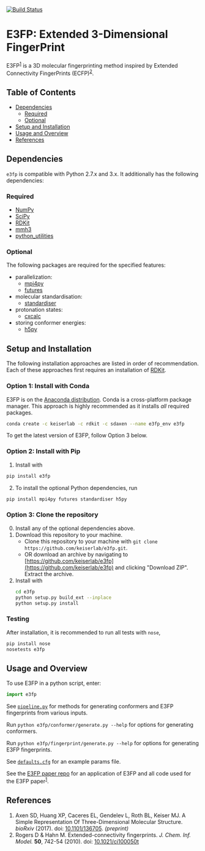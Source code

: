[![Build Status](https://travis-ci.org/keiserlab/e3fp.svg?branch=master)](https://travis-ci.org/keiserlab/e3fp)

# E3FP: Extended 3-Dimensional FingerPrint

E3FP<sup>[1](#axen2017)</sup> is a 3D molecular fingerprinting method inspired
by Extended Connectivity FingerPrints (ECFP)<sup>[2](#rogers2010)</sup>.

## Table of Contents
- [Dependencies](#dependencies)
    + [Required](#required)
    + [Optional](#optional)
- [Setup and Installation](#setup)
- [Usage and Overview](#usage)
- [References](#references)

<a name="dependencies"></a>
## Dependencies

`e3fp` is compatible with Python 2.7.x and 3.x. It additionally has the
following dependencies:

<a name="required"></a>
### Required
- [NumPy](https://www.numpy.org)
- [SciPy](https://www.scipy.org)
- [RDKit](http://www.rdkit.org)
- [mmh3](https://pypi.python.org/pypi/mmh3)
- [python_utilities](https://github.com/sdaxen/python_utilities)

<a name="optional"></a>
### Optional
The following packages are required for the specified features:
- parallelization:
    + [mpi4py](http://mpi4py.scipy.org)
    + [futures](https://pypi.python.org/pypi/futures)
- molecular standardisation:
    + [standardiser](https://wwwdev.ebi.ac.uk/chembl/extra/francis/standardiser)
- protonation states:
    + [cxcalc](https://docs.chemaxon.com/display/CALCPLUGS/cxcalc+command+line+tool)
- storing conformer energies:
    + [h5py](http://www.h5py.org/)

<a name="setup"></a>
## Setup and Installation

The following installation approaches are listed in order of recommendation.
Each of these approaches first requires an installation of [RDKit](http://www.rdkit.org).

### Option 1: Install with Conda
E3FP is on the [Anaconda distribution](https://docs.continuum.io/anaconda).
Conda is a cross-platform package manager. This approach is highly recommended
as it installs *all* required packages.
```bash
conda create -c keiserlab -c rdkit -c sdaxen --name e3fp_env e3fp
```
To get the latest version of E3FP, follow Option 3 below.

### Option 2: Install with Pip
1. Install with
```bash
pip install e3fp
```
2. To install the optional Python dependencies, run
```bash
pip install mpi4py futures standardiser h5py
```

### Option 3: Clone the repository
0. Install any of the optional dependencies above.
1. Download this repository to your machine.
    - Clone this repository to your machine with `git clone https://github.com/keiserlab/e3fp.git`.
    - OR download an archive by navigating to [https://github.com/keiserlab/e3fp](https://github.com/keiserlab/e3fp) and clicking "Download ZIP". Extract the archive.
2. Install with
    ```bash
    cd e3fp
    python setup.py build_ext --inplace
    python setup.py install
    ```

### Testing
After installation, it is recommended to run all tests with `nose`,

```bash
pip install nose
nosetests e3fp
```

<a name="usage"></a>
## Usage and Overview

To use E3FP in a python script, enter: 
```python
import e3fp
```
See [`pipeline.py`](e3fp/pipeline.py) for methods for generating conformers
and E3FP fingerprints from various inputs.

Run `python e3fp/conformer/generate.py --help` for options for generating
conformers.

Run `python e3fp/fingerprint/generate.py --help` for options for generating
E3FP fingerprints.

See [`defaults.cfg`](e3fp/config/defaults.cfg) for an example params file.

See the [E3FP paper repo](https://github.com/keiserlab/e3fp-paper) for an
application of E3FP and all code used for the E3FP
paper<sup>[1](#axen2017)</sup>.

<a name="references"></a>
## References
<a name="axen2017"></a>
1. Axen SD, Huang XP, Caceres EL, Gendelev L, Roth BL, Keiser MJ. A Simple
   Representation Of Three-Dimensional Molecular Structure.
   *bioRxiv* (2017).
   doi: [10.1101/136705](http://dx.doi.org/10.1101/136705). *(preprint)*
<a name="rogers2010"></a>
2. Rogers D & Hahn M. Extended-connectivity fingerprints.
   *J. Chem. Inf. Model.* **50**, 742-54 (2010).
   doi: [10.1021/ci100050t](http://dx.doi.org/10.1021/ci100050t)
